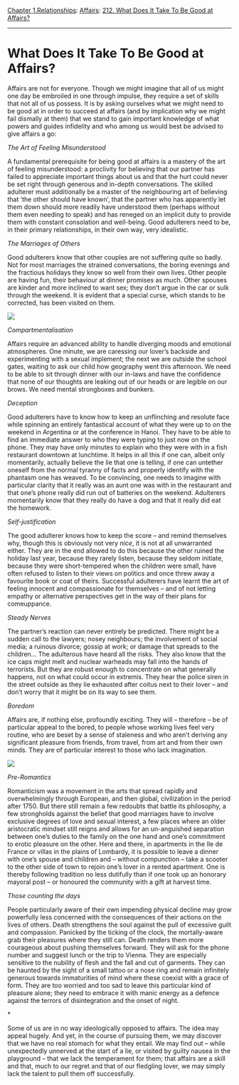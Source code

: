[Chapter 1.Relationships](https://www.theschooloflife.com/thebookoflife/category/relationships/): [Affairs](https://www.theschooloflife.com/thebookoflife/category/relationships/affairs/): [212. What Does It Take To Be Good at Affairs?](https://www.theschooloflife.com/thebookoflife/what-does-it-take-to-be-good-at-affairs/)

* * *

# What Does It Take To Be Good at Affairs?

Affairs are not for everyone. Though we might imagine that all of us might one day be embroiled in one through impulse, they require a set of skills that not all of us possess. It is by asking ourselves what we might need to be good at in order to succeed at affairs (and by implication why we might fail dismally at them) that we stand to gain important knowledge of what powers and guides infidelity and who among us would best be advised to give affairs a go:

_The Art of Feeling Misunderstood_

A fundamental prerequisite for being good at affairs is a mastery of the art of feeling misunderstood: a proclivity for believing that our partner has failed to appreciate important things about us and that the hurt could never be set right through generous and in-depth conversations. The skilled adulterer must additionally be a master of the neighbouring art of believing that ‘the other should have known’, that the partner who has apparently let them down should more readily have understood them (perhaps without them even needing to speak) and has reneged on an implicit duty to provide them with constant consolation and well-being. Good adulterers need to be, in their primary relationships, in their own way, very idealistic.

_The Marriages of Others_

Good adulterers know that other couples are not suffering quite so badly. Not for most marriages the strained conversations, the boring evenings and the fractious holidays they know so well from their own lives. Other people are having fun, their behaviour at dinner promises as much. Other spouses are kinder and more inclined to want sex; they don’t argue in the car or sulk through the weekend. It is evident that a special curse, which stands to be corrected, has been visited on them.

![](https://www.theschooloflife.com/thebookoflife/wp-content/uploads/2018/09/Eugene_de_Blaas_-_The_Seamstress.jpg)

_Compartmentalisation_

Affairs require an advanced ability to handle diverging moods and emotional atmospheres. One minute, we are caressing our lover’s backside and experimenting with a sexual implement; the next we are outside the school gates, waiting to ask our child how geography went this afternoon. We need to be able to sit through dinner with our in-laws and have the confidence that none of our thoughts are leaking out of our heads or are legible on our brows. We need mental strongboxes and bunkers.

_Deception_

Good adulterers have to know how to keep an unflinching and resolute face while spinning an entirely fantastical account of what they were up to on the weekend in Argentina or at the conference in Hanoi. They have to be able to find an immediate answer to who they were typing to just now on the phone. They may have only minutes to explain who they were with in a fish restaurant downtown at lunchtime. It helps in all this if one can, albeit only momentarily, actually believe the lie that one is telling, if one can untether oneself from the normal tyranny of facts and properly identify with the phantasm one has weaved. To be convincing, one needs to imagine with particular clarity that it really was an aunt one was with in the restaurant and that one’s phone really did run out of batteries on the weekend. Adulterers momentarily know that they really do have a dog and that it really did eat the homework.

_Self-justification_

The good adulterer knows how to keep the score – and remind themselves why, though this is obviously not very _nice_, it is not at all unwarranted either. They are in the end allowed to do this because the other ruined the holiday last year, because they rarely listen, because they seldom initiate, because they were short-tempered when the children were small, have often refused to listen to their views on politics and once threw away a favourite book or coat of theirs. Successful adulterers have learnt the art of feeling innocent and compassionate for themselves – and of not letting empathy or alternative perspectives get in the way of their plans for comeuppance.

_Steady Nerves_

The partner’s reaction can never entirely be predicted. There might be a sudden call to the lawyers; nosey neighbours; the involvement of social media; a ruinous divorce; gossip at work; or damage that spreads to the children… The adulterous have heard all the risks. They also know that the ice caps might melt and nuclear warheads may fall into the hands of terrorists. But they are robust enough to concentrate on what generally happens, not on what could occur in extremis. They hear the police siren in the street outside as they lie exhausted after coitus next to their lover – and don’t worry that it might be on its way to see them.

_Boredom_

Affairs are, if nothing else, profoundly exciting. They will – therefore – be of particular appeal to the bored, to people whose working lives feel very routine, who are beset by a sense of staleness and who aren’t deriving any significant pleasure from friends, from travel, from art and from their own minds. They are of particular interest to those who lack imagination.

![](https://www.theschooloflife.com/thebookoflife/wp-content/uploads/2018/09/Barabas_Miklos_-_Flirtation_1841.jpg)

_Pre-Romantics_

Romanticism was a movement in the arts that spread rapidly and overwhelmingly through European, and then global, civilization in the period after 1750. But there still remain a few redoubts that battle its philosophy, a few strongholds against the belief that good marriages have to involve exclusive degrees of love and sexual interest, a few places where an older aristocratic mindset still reigns and allows for an un-anguished separation between one’s duties to the family on the one hand and one’s commitment to erotic pleasure on the other. Here and there, in apartments in the Ile de France or villas in the plains of Lombardy, it is possible to leave a dinner with one’s spouse and children and – without compunction – take a scooter to the other side of town to rejoin one’s lover in a rented apartment. One is thereby following tradition no less dutifully than if one took up an honorary mayoral post – or honoured the community with a gift at harvest time.

_Those counting the days_

People particularly aware of their own impending physical decline may grow powerfully less concerned with the consequences of their actions on the lives of others. Death strengthens the soul against the pull of excessive guilt and compassion. Panicked by the ticking of the clock, the mortally-aware grab their pleasures where they still can. Death renders them more courageous about pushing themselves forward. They will ask for the phone number and suggest lunch or the trip to Vienna. They are especially sensitive to the nubility of flesh and the fall and cut of garments. They can be haunted by the sight of a small tattoo or a nose ring and remain infinitely generous towards immaturities of mind where these coexist with a grace of form. They are too worried and too sad to leave this particular kind of pleasure alone; they need to embrace it with manic energy as a defence against the terrors of disintegration and the onset of night.

\*

Some of us are in no way ideologically opposed to affairs. The idea may appeal hugely. And yet, in the course of pursuing them, we may discover that we have no real stomach for what they entail. We may find out – while unexpectedly unnerved at the start of a lie, or visited by guilty nausea in the playground – that we lack the temperament for them; that affairs are a skill and that, much to our regret and that of our fledgling lover, we may simply lack the talent to pull them off successfully.
